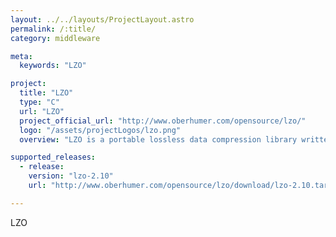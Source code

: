 ```yaml
---
layout: ../../layouts/ProjectLayout.astro
permalink: /:title/
category: middleware

meta:
  keywords: "LZO"

project:
  title: "LZO"
  type: "C"
  url: "LZO"
  project_official_url: "http://www.oberhumer.com/opensource/lzo/"
  logo: "/assets/projectLogos/lzo.png"
  overview: "LZO is a portable lossless data compression library written in ANSI C."

supported_releases:
  - release:
    version: "lzo-2.10"
    url: "http://www.oberhumer.com/opensource/lzo/download/lzo-2.10.tar.gz"

---
```


<p>LZO</p>
